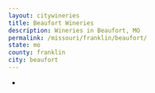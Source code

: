 ```yaml
---
layout: citywineries
title: Beaufort Wineries
description: Wineries in Beaufort, MO
permalink: /missouri/franklin/beaufort/
state: mo
county: franklin
city: beaufort
---
```

-
